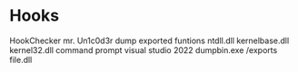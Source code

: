 # Hooks

HookChecker mr. Un1c0d3r
dump exported funtions ntdll.dll kernelbase.dll kernel32.dll
command prompt visual studio 2022
dumpbin.exe /exports file.dll
